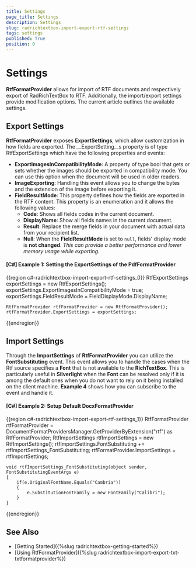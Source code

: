 ```yaml
---
title: Settings
page_title: Settings
description: Settings
slug: radrichtextbox-import-export-rtf-settings
tags: settings
published: True
position: 0
---
```


# Settings

__RtfFormatProvider__ allows for import of RTF documents and respectively export of RadRichTextBox to RTF. Additionally, the import/export settings provide modification options. The current article outlines the available settings.

## Export Settings

__RtfFormatProvider__ exposes __ExportSettings__, which allow customization in how fields are exported. The __ExportSetting__s property is of type RtfExportSettings which have the following properties and events:

* __ExportImagesInCompatibilityMode__: A property of type bool that gets or sets whether the images should be exported in compatibility mode. You can use this option when the document will be used in older readers.
* __ImageExporting__: Handling this event allows you to change the bytes and the extension of the image before exporting it.
* __FieldResultMode__: This property defines how the fields are exported in the RTF content. This property is an enumeration and it allows the following values:
	* __Code__: Shows all fields codes in the current document.
	* __DisplayName__: Show all fields names in the current document.
	* __Result__: Replace the merge fields in your document with actual data from your recipient list.
	* **Null**: When the __FieldResultMode__ is set to `null`, fields' display mode is **not changed**. *This can provide a better performance and lower memory usage while exporting.*	
#### __[C#] Example 1: Setting the ExportSettings of the PdfFormatProvider__
{{region c#-radrichtextbox-import-export-rtf-settings_0}}
	RtfExportSettings exportSettings = new RtfExportSettings();
	exportSettings.ExportImagesInCompatibilityMode = true;
	exportSettings.FieldResultMode = FieldDisplayMode.DisplayName;
	
	RtfFormatProvider rtfFormatProvider = new RtfFormatProvider();
	rtfFormatProvider.ExportSettings = exportSettings;
{{endregion}}

## Import Settings

Through the __ImportSettings__ of __RtfFormatProvider__ you can utilize the __FontSubstituting__ event. This event allows you to handle the cases when the Rtf source specifies a __Font__ that is not available to the __RichTextBox__. This is particularly useful in __Silverlight__ when the __Font__ can be resolved only if it is among the default ones when you do not want to rely on it being installed on the client machine. __Example 4__ shows how you can subscribe to the event and handle it.

#### __[C#] Example 2: Setup Default DocxFormatProvider__
{{region c#-radrichtextbox-import-export-rtf-settings_1}}
	RtfFormatProvider rtfFormatProvider = DocumentFormatProvidersManager.GetProviderByExtension("rtf") as RtfFormatProvider;
	RtfImportSettings rtfImportSettings = new RtfImportSettings();
	rtfImportSettings.FontSubstituting += rtfImportSettings_FontSubstituting;
	rtfFormatProvider.ImportSettings = rtfImportSettings;

	void rtfImportSettings_FontSubstituting(object sender, FontSubstitutingEventArgs e) 
	{ 
		if(e.OriginalFontName.Equals("Cambria"))
		{
			e.SubstitutionFontFamily = new FontFamily("Calibri");
		}
	}
{{endregion}}

## See Also

 * [Getting Started]({%slug radrichtextbox-getting-started%})
 * [Using RtfFormatProvider]({%slug radrichtextbox-import-export-txt-txtformatprovider%})
